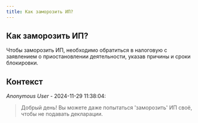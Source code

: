 ```yaml
---
title: Как заморозить ИП?
---
```


## Как заморозить ИП?

Чтобы заморозить ИП, необходимо обратиться в налоговую с заявлением о приостановлении деятельности, указав причины и сроки блокировки.

## Контекст

_Anonymous User_ - 2024-11-29 11:38:04:

> Добрый день! Вы можете даже попытаться 'заморозить' ИП своё, чтобы не подавать декларации.
